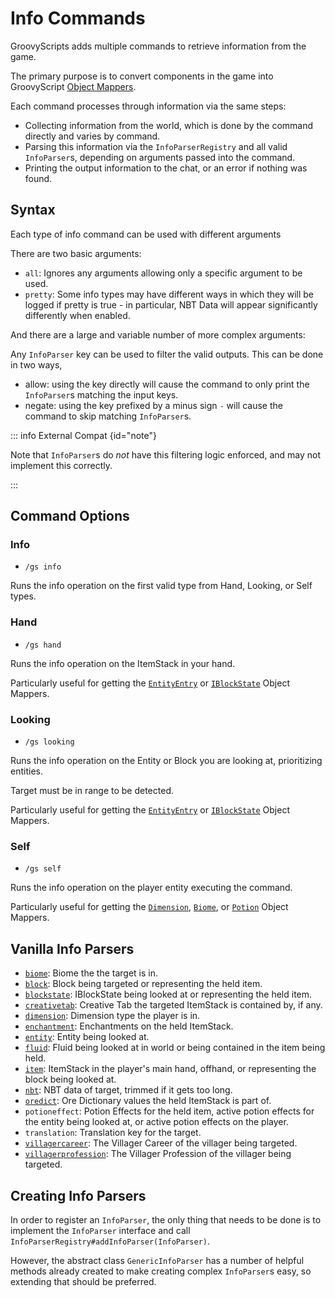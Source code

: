 
# Info Commands

GroovyScripts adds multiple commands to retrieve information from the game.

The primary purpose is to convert components in the game into GroovyScript [Object Mappers](../../getting_started/object_mappers.md).

Each command processes through information via the same steps:
- Collecting information from the world, which is done by the command directly and varies by command.
- Parsing this information via the `InfoParserRegistry` and all valid `InfoParser`s,
  depending on arguments passed into the command.
- Printing the output information to the chat, or an error if nothing was found.


## Syntax

Each type of info command can be used with different arguments

There are two basic arguments:

- `all`: Ignores any arguments allowing only a specific argument to be used.
- `pretty`: Some info types may have different ways in which they will be logged if pretty is true -
  in particular, NBT Data will appear significantly differently when enabled.

And there are a large and variable number of more complex arguments:

Any `InfoParser` key can be used to filter the valid outputs.
This can be done in two ways,
- allow: using the key directly will cause the command to only print the `InfoParser`s matching the input keys.
- negate: using the key prefixed by a minus sign `-` will cause the command to skip matching `InfoParser`s.


::: info External Compat {id="note"}

Note that `InfoParser`s do *not* have this filtering logic enforced, and may not implement this correctly.

:::

## Command Options

### Info

- `/gs info`

Runs the info operation on the first valid type from Hand, Looking, or Self types.


### Hand

- `/gs hand`

Runs the info operation on the ItemStack in your hand.

Particularly useful for getting the [`EntityEntry`](../vanilla_object_mappers.md#entity) or [`IBlockState`](../vanilla_object_mappers.md#blockstate)
Object Mappers.

### Looking

- `/gs looking`

Runs the info operation on the Entity or Block you are looking at, prioritizing entities.

Target must be in range to be detected.

Particularly useful for getting the [`EntityEntry`](../vanilla_object_mappers.md#entity) or [`IBlockState`](../vanilla_object_mappers.md#blockstate)
Object Mappers.

### Self

- `/gs self`

Runs the info operation on the player entity executing the command.

Particularly useful for getting the [`Dimension`](../vanilla_object_mappers.md#dimension), [`Biome`](../vanilla_object_mappers.md#biome),
or [`Potion`](../vanilla_object_mappers.md#potion) Object Mappers.


## Vanilla Info Parsers

- [`biome`](../vanilla_object_mappers.md#biome): Biome the the target is in.
- [`block`](../vanilla_object_mappers.md#block): Block being targeted or representing the held item.
- [`blockstate`](../vanilla_object_mappers.md#blockstate): IBlockState being looked at or representing the held item.
- [`creativetab`](../vanilla_object_mappers.md#creativetab): Creative Tab the targeted ItemStack is contained by, if any.
- [`dimension`](../vanilla_object_mappers.md#dimension): Dimension type the player is in.
- [`enchantment`](../vanilla_object_mappers.md#enchantment): Enchantments on the held ItemStack.
- [`entity`](../vanilla_object_mappers.md#entity): Entity being looked at.
- [`fluid`](../vanilla_object_mappers.md#liquid-and-fluid): Fluid being looked at in world or being contained in the item being held.
- [`item`](../vanilla_object_mappers.md#itemstack): ItemStack in the player's main hand, offhand, or representing the block being looked at.
- [`nbt`](../vanilla_object_mappers.md#nbt): NBT data of target, trimmed if it gets too long.
- [`oredict`](../vanilla_object_mappers.md#ore): Ore Dictionary values the held ItemStack is part of.
- `potioneffect`: Potion Effects for the held item, active potion effects for the entity being looked at, or active potion effects on the player.
- `translation`: Translation key for the target.
- [`villagercareer`](../vanilla_object_mappers.md#career): The Villager Career of the villager being targeted.
- [`villagerprofession`](../vanilla_object_mappers.md#profession): The Villager Profession of the villager being targeted.


## Creating Info Parsers

In order to register an `InfoParser`, the only thing that needs to be done
is to implement the `InfoParser` interface and call `InfoParserRegistry#addInfoParser(InfoParser)`.

However, the abstract class `GenericInfoParser` has a number of helpful methods already created
to make creating complex `InfoParser`s easy, so extending that should be preferred.
